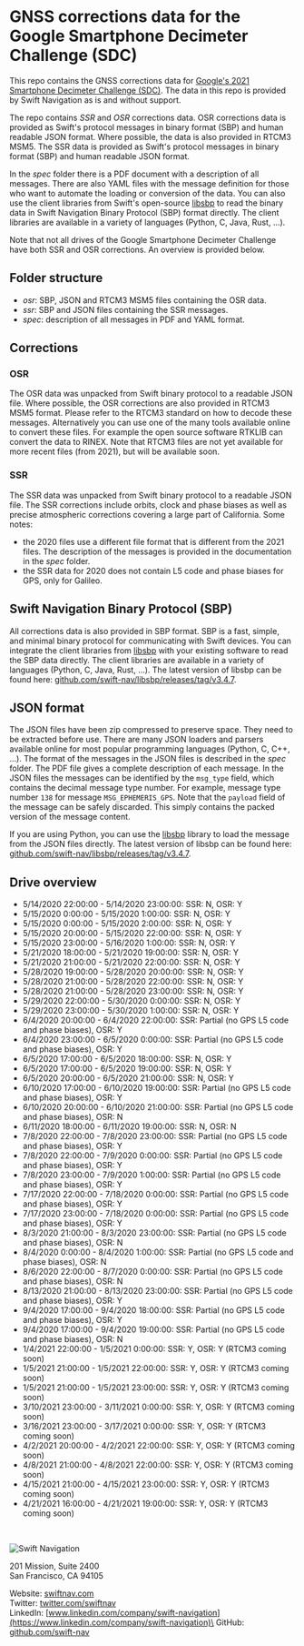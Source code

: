 # GNSS corrections data for the Google Smartphone Decimeter Challenge (SDC)

This repo contains the GNSS corrections data for [Google's 2021 Smartphone Decimeter Challenge (SDC)](https://www.swiftnav.com/google-smartphone-decimeter-challenge). The data in this repo is provided by Swift Navigation as is and without support.

The repo contains _SSR_ and _OSR_ corrections data. OSR corrections data is provided as Swift's protocol messages in binary format (SBP) and human readable JSON format. Where possible, the data is also provided in RTCM3 MSM5. The SSR data is provided as Swift's protocol messages in binary format (SBP) and human readable JSON format.

In the _spec_ folder there is a PDF document with a description of all messages. There are also YAML files with the message definition for those who want to automate the loading or conversion of the data. You can also use the client libraries from Swift's open-source [libsbp](https://github.com/swift-nav/libsbp) to read the binary data in Swift Navigation Binary Protocol (SBP) format directly. The client libraries are available in a variety of languages (Python, C, Java, Rust, ...).

Note that not all drives of the Google Smartphone Decimeter Challenge have both SSR and OSR corrections. An overview is provided below.


## Folder structure
* _osr_: SBP, JSON and RTCM3 MSM5 files containing the OSR data.
* _ssr_: SBP and JSON files containing the SSR messages.
* _spec_: description of all messages in PDF and YAML format.


## Corrections

### OSR
The OSR data was unpacked from Swift binary protocol to a readable JSON file. Where possible, the OSR corrections are also provided in RTCM3 MSM5 format. Please refer to the RTCM3 standard on how to decode these messages. Alternatively you can use one of the many tools available online to convert these files. For example the open source software RTKLIB can convert the data to RINEX. Note that RTCM3 files are not yet available for more recent files (from 2021), but will be available soon.

### SSR
The SSR data was unpacked from Swift binary protocol to a readable JSON file. The SSR corrections include orbits, clock and phase biases as well as precise atmospheric corrections covering a large part of California. Some notes:
* the 2020 files use a different file format that is different from the 2021 files. The description of the messages is provided in the documentation in the _spec_ folder.
* the SSR data for 2020 does not contain L5 code and phase biases for GPS, only for Galileo.


## Swift Navigation Binary Protocol (SBP)
All corrections data is also provided in SBP format. SBP is a fast, simple, and minimal binary protocol for communicating with Swift devices. You can integrate the client libraries from [libsbp](https://github.com/swift-nav/libsbp) with your existing software to read the SBP data directly. The client libraries are available in a variety of languages (Python, C, Java, Rust, ...). The latest version of libsbp can be found here: [github.com/swift-nav/libsbp/releases/tag/v3.4.7](https://github.com/swift-nav/libsbp/releases/tag/v3.4.7).


## JSON format
The JSON files have been zip compressed to preserve space. They need to be extracted before use. There are many JSON loaders and parsers available online for most popular programming languages (Python, C, C++, ...). The format of the messages in the JSON files is described in the _spec_ folder.  The PDF file gives a complete description of each message. In the JSON files the messages can be identified by the `msg_type` field, which contains the decimal message type number. For example, message type number `138` for message `MSG_EPHEMERIS_GPS`. Note that the `payload` field of the message can be safely discarded. This simply contains the packed version of the message content.

If you are using Python, you can use the [libsbp](https://github.com/swift-nav/libsbp) library to load the message from the JSON files directly. The latest version of libsbp can be found here: [github.com/swift-nav/libsbp/releases/tag/v3.4.7](https://github.com/swift-nav/libsbp/releases/tag/v3.4.7).


## Drive overview
* 5/14/2020 22:00:00 - 5/14/2020 23:00:00: SSR: N, OSR: Y
* 5/15/2020 0:00:00 - 5/15/2020 1:00:00: SSR: N, OSR: Y
* 5/15/2020 0:00:00 - 5/15/2020 2:00:00: SSR: N, OSR: Y
* 5/15/2020 20:00:00 - 5/15/2020 22:00:00: SSR: N, OSR: Y
* 5/15/2020 23:00:00 - 5/16/2020 1:00:00: SSR: N, OSR: Y
* 5/21/2020 18:00:00 - 5/21/2020 19:00:00: SSR: N, OSR: Y
* 5/21/2020 21:00:00 - 5/21/2020 22:00:00: SSR: N, OSR: Y
* 5/28/2020 19:00:00 - 5/28/2020 20:00:00: SSR: N, OSR: Y
* 5/28/2020 21:00:00 - 5/28/2020 22:00:00: SSR: N, OSR: Y
* 5/28/2020 21:00:00 - 5/28/2020 23:00:00: SSR: N, OSR: Y
* 5/29/2020 22:00:00 - 5/30/2020 0:00:00: SSR: N, OSR: Y
* 5/29/2020 23:00:00 - 5/30/2020 1:00:00: SSR: N, OSR: Y
* 6/4/2020 20:00:00 - 6/4/2020 22:00:00: SSR: Partial (no GPS L5 code and phase biases), OSR: Y
* 6/4/2020 23:00:00 - 6/5/2020 0:00:00: SSR: Partial (no GPS L5 code and phase biases), OSR: Y
* 6/5/2020 17:00:00 - 6/5/2020 18:00:00: SSR: N, OSR: Y
* 6/5/2020 17:00:00 - 6/5/2020 19:00:00: SSR: N, OSR: Y
* 6/5/2020 20:00:00 - 6/5/2020 21:00:00: SSR: N, OSR: Y
* 6/10/2020 17:00:00 - 6/10/2020 19:00:00: SSR: Partial (no GPS L5 code and phase biases), OSR: Y
* 6/10/2020 20:00:00 - 6/10/2020 21:00:00: SSR: Partial (no GPS L5 code and phase biases), OSR: N
* 6/11/2020 18:00:00 - 6/11/2020 19:00:00: SSR: N, OSR: N
* 7/8/2020 22:00:00 - 7/8/2020 23:00:00: SSR: Partial (no GPS L5 code and phase biases), OSR: Y
* 7/8/2020 22:00:00 - 7/9/2020 0:00:00: SSR: Partial (no GPS L5 code and phase biases), OSR: Y
* 7/8/2020 23:00:00 - 7/9/2020 1:00:00: SSR: Partial (no GPS L5 code and phase biases), OSR: Y
* 7/17/2020 22:00:00 - 7/18/2020 0:00:00: SSR: Partial (no GPS L5 code and phase biases), OSR: Y
* 7/17/2020 23:00:00 - 7/18/2020 0:00:00: SSR: Partial (no GPS L5 code and phase biases), OSR: Y
* 8/3/2020 21:00:00 - 8/3/2020 23:00:00: SSR: Partial (no GPS L5 code and phase biases), OSR: N
* 8/4/2020 0:00:00 - 8/4/2020 1:00:00: SSR: Partial (no GPS L5 code and phase biases), OSR: N
* 8/6/2020 22:00:00 - 8/7/2020 0:00:00: SSR: Partial (no GPS L5 code and phase biases), OSR: N
* 8/13/2020 21:00:00 - 8/13/2020 23:00:00: SSR: Partial (no GPS L5 code and phase biases), OSR: Y
* 9/4/2020 17:00:00 - 9/4/2020 18:00:00: SSR: Partial (no GPS L5 code and phase biases), OSR: Y
* 9/4/2020 17:00:00 - 9/4/2020 19:00:00: SSR: Partial (no GPS L5 code and phase biases), OSR: N
* 1/4/2021 22:00:00 - 1/5/2021 0:00:00: SSR: Y, OSR: Y (RTCM3 coming soon)
* 1/5/2021 21:00:00 - 1/5/2021 22:00:00: SSR: Y, OSR: Y (RTCM3 coming soon)
* 1/5/2021 21:00:00 - 1/5/2021 23:00:00: SSR: Y, OSR: Y (RTCM3 coming soon)
* 3/10/2021 23:00:00 - 3/11/2021 0:00:00: SSR: Y, OSR: Y (RTCM3 coming soon)
* 3/16/2021 23:00:00 - 3/17/2021 0:00:00: SSR: Y, OSR: Y (RTCM3 coming soon)
* 4/2/2021 20:00:00 - 4/2/2021 22:00:00: SSR: Y, OSR: Y (RTCM3 coming soon)
* 4/8/2021 21:00:00 - 4/8/2021 22:00:00: SSR: Y, OSR: Y (RTCM3 coming soon)
* 4/15/2021 21:00:00 - 4/15/2021 23:00:00: SSR: Y, OSR: Y (RTCM3 coming soon)
* 4/21/2021 16:00:00 - 4/21/2021 19:00:00: SSR: Y, OSR: Y (RTCM3 coming soon)


&nbsp;
&nbsp;


![Swift Navigation](https://avatars.githubusercontent.com/u/1069835?s=200&v=4)

201 Mission, Suite 2400\
San Francisco, CA 94105

Website: [swiftnav.com](https://www.swiftnav.com/)\
Twitter: [twitter.com/swiftnav](https://twitter.com/swiftnav)\
LinkedIn: [www.linkedin.com/company/swift-navigation](https://www.linkedin.com/company/swift-navigation)\
GitHub: [github.com/swift-nav](https://github.com/swift-nav)

